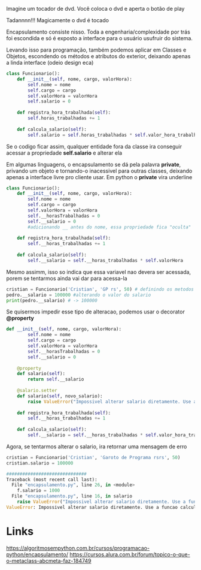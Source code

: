 Imagine um tocador de dvd. Você coloca o dvd e aperta o botão de play

Tadannnn!!! Magicamente o dvd é tocado

Encapsulamento consiste nisso. Toda a engenharia/complexidade por trás foi escondida e só é exposto a interface para o usuário usufruir do sistema.

Levando isso para programação, também podemos aplicar em Classes e Objetos, escondendo os métodos e atributos do exterior, deixando apenas a linda interface (odeio design eca)


```python
class Funcionario():
	def __init__(self, nome, cargo, valorHora):
		self.nome = nome
		self.cargo = cargo
		self.valorHora = valorHora
		self.salario = 0
		
	def registra_hora_trabalhada(self): 
		self.horas_trabalhadas += 1 
		
	def calcula_salario(self): 
		self.salario = self.horas_trabalhadas * self.valor_hora_trabalhada
```

Se o codigo ficar assim, qualquer entidade fora da classe ira conseguir acessar a propriedade **self.salario** e alterar ela

Em algumas linguagens, o encapsulamento se dá pela palavra **private**, privando um objeto e tornando-o inacessivel para outras classes, deixando apenas a interface livre pro cliente usar.
Em python o **private** vira underline


```python
class Funcionario():
	def __init__(self, nome, cargo, valorHora):
		self.nome = nome
		self.cargo = cargo
		self.valorHora = valorHora
		self.__horasTrabalhadas = 0
		self.__salario = 0
		#adicionando __ antes do nome, essa propriedade fica "oculta"
		
	def registra_hora_trabalhada(self): 
		self.__horas_trabalhadas += 1 
		
	def calcula_salario(self): 
		self.__salario = self.__horas_trabalhadas * self.valorHora
```

Mesmo assimm, isso so indica que essa variavel nao devera ser acessada, porem se tentarmos ainda vai dar para acessa-la

```python
cristian = Funcionario('Cristian', 'GP rs', 50) # definindo os metodos da classe
pedro.__salario = 100000 #alterando o valor do salario
print(pedro.__salario) # -> 100000
```

Se quisermos impedir esse tipo de alteracao, podemos usar o decorator **@property**

```python
def __init__(self, nome, cargo, valorHora):
		self.nome = nome
		self.cargo = cargo
		self.valorHora = valorHora
		self.__horasTrabalhadas = 0
		self.__salario = 0
		
	@property 
	def salario(self): 
		return self.__salario
		
	@salario.setter 
	def salario(self, novo_salario): 
		raise ValueError("Impossivel alterar salario diretamente. Use a funcao calcula_salario().") 
		
	def registra_hora_trabalhada(self): 
		self.__horas_trabalhadas += 1 
		
	def calcula_salario(self): 
		self.__salario = self.__horas_trabalhadas * self.valor_hora_trabalhada
```

Agora, se tentarmos alterar o salario, ira retornar uma mensagem de erro

```python
cristian = Funcionario('Cristian', 'Garoto de Programa rsrs', 50) 
cristian.salario = 100000

##############################
Traceback (most recent call last):
  File "encapsulamento.py", line 26, in <module>
    f.salario = 1000
  File "encapsulamento.py", line 16, in salario
    raise ValueError("Impossivel alterar salario diretamente. Use a funcao calcula_salario().")
ValueError: Impossivel alterar salario diretamente. Use a funcao calcula_salario().
```



# Links

https://algoritmosempython.com.br/cursos/programacao-python/encapsulamento/
https://cursos.alura.com.br/forum/topico-o-que-o-metaclass-abcmeta-faz-184749